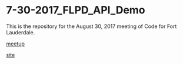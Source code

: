# 7-30-2017_FLPD_API_Demo
This is the repository for the August 30, 2017 meeting of Code for Fort Lauderdale.

[meetup](https://www.meetup.com/Code-for-FTL/events/242384341/)

[site](https://ryanvgates.github.io/08-30-2017_FLPD_API_Demo/)
